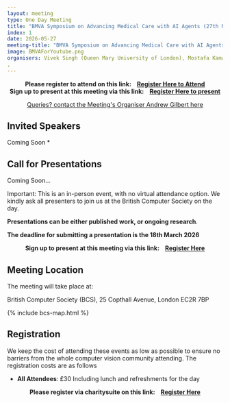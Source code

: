 ```yaml
---
layout: meeting
type: One Day Meeting
title: "BMVA Symposium on Advancing Medical Care with AI Agents (27th May 2026) "
index: 1
date: 2026-05-27
meeting-title: "BMVA Symposium on Advancing Medical Care with AI Agents"
image: BMVAForYoutube.png
organisers: Vivek Singh (Queen Mary University of London), Mostafa Kamal Sarker (Technovative Solutions Ltd)
,
---
```


<div class="alert mt-3 alert-info" style="text-align:center;">
<span><strong>Please register to attend on this link: &nbsp;&nbsp;
<a class="btn btn-warning" role="button" href="https://bmva.charitysuite.com/events/rqa4fx2v">Register Here to Attend</a></strong></span>
</div>

<div class="alert mt-3 alert-info" style="text-align:center;">
<span><strong>Sign up to present at this meeting via this link: &nbsp;&nbsp;
<a class="btn btn-warning" role="button" href="https://bmva.charitysuite.com/forms/rktgurfc">Register Here to present</a></strong></span>
</div>

<p style="text-align: center;">
<a class="btn btn-info" role="button" href="mailto:a.gilbert@surrey.ac.uk">Queries? contact the Meeting's Organiser Andrew Gilbert here</a></p>

## Invited Speakers

Coming Soon
* 


## Call for Presentations

Coming Soon...

Important: This is an in-person event, with no virtual attendance option. We kindly ask all
presenters to join us at the British Computer Society on the day.

**Presentations can be either published work, or ongoing research**. 

**The deadline for submitting a presentation is the 18th March 2026**

<div class="alert mt-3 alert-info" style="text-align:center;">
<span><strong>Sign up to present at this meeting via this link: &nbsp;&nbsp;
<a class="btn btn-warning" role="button" href="https://bmva.charitysuite.com/forms/rktgurfc">Register Here</a></strong></span>
</div>

## Meeting Location

The meeting will take place at:

British Computer Society (BCS), 25 Copthall Avenue, London EC2R 7BP

{% include bcs-map.html %}

## Registration

We keep the cost of attending these events as low as possible to ensure no barriers from the whole computer vision community attending. 
The registration costs are as follows 
- **All Attendees**:  £30
Including lunch and refreshments for the day


<div class="alert mt-3 alert-info" style="text-align:center;">
<span><strong>Please register via charitysuite on this link: &nbsp;&nbsp;
<a class="btn btn-warning" role="button" href="https://bmva.charitysuite.com/events/rqa4fx2v">Register Here</a></strong></span>
</div>




